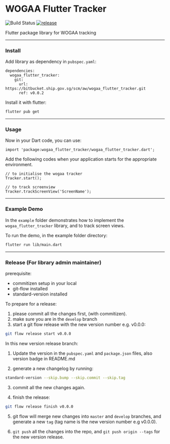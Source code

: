 # WOGAA Flutter Tracker
![Build Status](https://bamboo.ship.gov.sg/plugins/servlet/wittified/build-status/AW-FLUTTER) [![release](https://img.shields.io/badge/release-v0.0.4-green.svg)](https://semver.org)

Flutter package library for WOGAA tracking

---

### Install

Add library as dependency in `pubspec.yaml`:
```
dependencies:
  wogaa_flutter_tracker:
    git:
      url: https://bitbucket.ship.gov.sg/scm/aw/wogaa_flutter_tracker.git
      ref: v0.0.2
```

Install it with flutter:

```sh
flutter pub get
```

---

### Usage

Now in your Dart code, you can use:

```
import 'package:wogaa_flutter_tracker/wogaa_flutter_tracker.dart';
```

Add the following codes when your application starts for the appropriate environment.

```
// to initialise the wogaa tracker
Tracker.start();

// to track screenview
Tracker.trackScreenView('ScreenName');
```

---

### Example Demo
In the `example` folder demonstrates how to implement the `wogaa_flutter_tracker` library, and to track screen views.

To run the demo, in the example folder directory:
```sh
flutter run lib/main.dart
```

---

### Release (For library admin maintainer)

prerequisite:
- commitizen setup in your local
- git-flow installed
- standard-version installed

To prepare for a release:
1. please commit all the changes first, (with commitizen).
2. make sure you are in the `develop` branch
3. start a git flow release with the new version number e.g. v0.0.0:

```sh
git flow release start v0.0.0
```

In this new version release branch:
1. Update the version in the `pubspec.yaml` and `package.json` files, also version badge in README.md

2. generate a new changelog by running:

```sh
standard-version --skip.bump --skip.commit --skip.tag
```

3. commit all the new changes again.

4. finish the release:

```sh
git flow release finish v0.0.0
```

5. git flow will merge new changes into `master` and `develop` branches, and generate a new `tag` (tag name is the new version number e.g v0.0.0).

6. `git push` all the changes into the repo, and `git push origin --tags` for the new version release.


